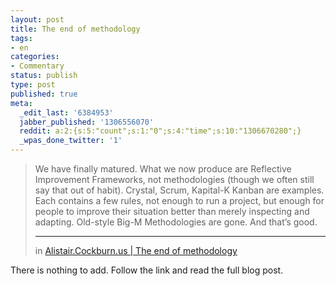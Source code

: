 ```yaml
---
layout: post
title: The end of methodology
tags:
- en
categories:
- Commentary
status: publish
type: post
published: true
meta:
  _edit_last: '6384953'
  jabber_published: '1306556070'
  reddit: a:2:{s:5:"count";s:1:"0";s:4:"time";s:10:"1306670280";}
  _wpas_done_twitter: '1'
---
```

<blockquote>
	We have finally matured. What we now produce are Reflective Improvement Frameworks, not methodologies (though we often still say that out of habit). Crystal, Scrum, Kapital-K Kanban are examples. Each contains a few rules, not enough to run a project, but enough for people to improve their situation better than merely inspecting and adapting. Old-style Big-M Methodologies are gone. And that’s good.
	<hr />
	<p><a href=""></a> in <a href="http://alistair.cockburn.us/The+end+of+methodology">Alistair.Cockburn.us | The end of methodology</a></p>
</blockquote>

There is nothing to add. Follow the link and read the full blog post.

